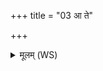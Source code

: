 +++
title = "03 आ ते"

+++
<details><summary>मूलम् (WS)</summary>

आ ते ददे वक्षणाभ्य आ ददे हृदयादधि ।  
आ ते मुखस्य यद वर्च आ पुंसो यत्र तृप्ससि ॥ ३ ॥
</details>